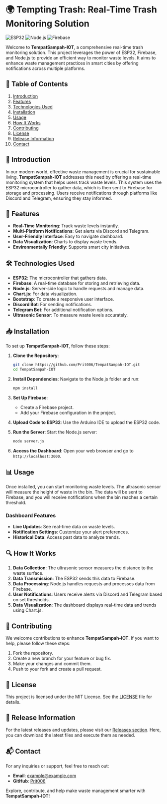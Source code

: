 # 🌍 Tempting Trash: Real-Time Trash Monitoring Solution

![ESP32](https://img.shields.io/badge/ESP32-Real%20Time%20Monitoring-blue?style=flat&logo=arduino)
![Node.js](https://img.shields.io/badge/Node.js-Server%20Side%20Logic-green?style=flat&logo=node.js)
![Firebase](https://img.shields.io/badge/Firebase-Real%20Time%20Database-orange?style=flat&logo=firebase)

Welcome to **TempatSampah-IOT**, a comprehensive real-time trash monitoring solution. This project leverages the power of ESP32, Firebase, and Node.js to provide an efficient way to monitor waste levels. It aims to enhance waste management practices in smart cities by offering notifications across multiple platforms.

## 🚀 Table of Contents

1. [Introduction](#introduction)
2. [Features](#features)
3. [Technologies Used](#technologies-used)
4. [Installation](#installation)
5. [Usage](#usage)
6. [How It Works](#how-it-works)
7. [Contributing](#contributing)
8. [License](#license)
9. [Release Information](#release-information)
10. [Contact](#contact)

## 📜 Introduction

In our modern world, effective waste management is crucial for sustainable living. **TempatSampah-IOT** addresses this need by offering a real-time monitoring system that helps users track waste levels. This system uses the ESP32 microcontroller to gather data, which is then sent to Firebase for storage and processing. Users receive notifications through platforms like Discord and Telegram, ensuring they stay informed.

## 🌟 Features

- **Real-Time Monitoring**: Track waste levels instantly.
- **Multi-Platform Notifications**: Get alerts via Discord and Telegram.
- **User-Friendly Interface**: Easy to navigate dashboard.
- **Data Visualization**: Charts to display waste trends.
- **Environmentally Friendly**: Supports smart city initiatives.

## 🛠️ Technologies Used

- **ESP32**: The microcontroller that gathers data.
- **Firebase**: A real-time database for storing and retrieving data.
- **Node.js**: Server-side logic to handle requests and manage data.
- **Chart.js**: For data visualization.
- **Bootstrap**: To create a responsive user interface.
- **Discord Bot**: For sending notifications.
- **Telegram Bot**: For additional notification options.
- **Ultrasonic Sensor**: To measure waste levels accurately.

## 📥 Installation

To set up **TempatSampah-IOT**, follow these steps:

1. **Clone the Repository**:
   ```bash
   git clone https://github.com/Prit006/TempatSampah-IOT.git
   cd TempatSampah-IOT
   ```

2. **Install Dependencies**:
   Navigate to the Node.js folder and run:
   ```bash
   npm install
   ```

3. **Set Up Firebase**:
   - Create a Firebase project.
   - Add your Firebase configuration in the project.

4. **Upload Code to ESP32**:
   Use the Arduino IDE to upload the ESP32 code.

5. **Run the Server**:
   Start the Node.js server:
   ```bash
   node server.js
   ```

6. **Access the Dashboard**:
   Open your web browser and go to `http://localhost:3000`.

## 📊 Usage

Once installed, you can start monitoring waste levels. The ultrasonic sensor will measure the height of waste in the bin. The data will be sent to Firebase, and you will receive notifications when the bin reaches a certain threshold. 

### Dashboard Features

- **Live Updates**: See real-time data on waste levels.
- **Notification Settings**: Customize your alert preferences.
- **Historical Data**: Access past data to analyze trends.

## 🔍 How It Works

1. **Data Collection**: The ultrasonic sensor measures the distance to the waste surface.
2. **Data Transmission**: The ESP32 sends this data to Firebase.
3. **Data Processing**: Node.js handles requests and processes data from Firebase.
4. **User Notifications**: Users receive alerts via Discord and Telegram based on set thresholds.
5. **Data Visualization**: The dashboard displays real-time data and trends using Chart.js.

## 🤝 Contributing

We welcome contributions to enhance **TempatSampah-IOT**. If you want to help, please follow these steps:

1. Fork the repository.
2. Create a new branch for your feature or bug fix.
3. Make your changes and commit them.
4. Push to your fork and create a pull request.

## 📄 License

This project is licensed under the MIT License. See the [LICENSE](LICENSE) file for details.

## 🔄 Release Information

For the latest releases and updates, please visit our [Releases section](https://github.com/Prit006/TempatSampah-IOT/releases). Here, you can download the latest files and execute them as needed.

## 📬 Contact

For any inquiries or support, feel free to reach out:

- **Email**: example@example.com
- **GitHub**: [Prit006](https://github.com/Prit006)

Explore, contribute, and help make waste management smarter with **TempatSampah-IOT**!